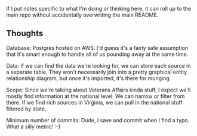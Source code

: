 If I put notes specific to what I'm doing or thinking here, it can roll up to the main repo without accidentally overwriting the main README.

## Thoughts

Database: Postgres hosted on AWS. I'd guess it's a fairly safe assumption that it's smart enough to handle all of us pounding away at the same time.

Data: If we can find the data we're looking for, we can store each source in a separate table. They won't necessarily join into a pretty graphical entity relationship diagram, but once it's imported, it's there for munging.

Scope: Since we're talking about Veterans Affairs kinda stuff, I expect we'll mostly find information at the national level. We can narrow or filter from there. If we find rich sources in Virginia, we can pull in the national stuff filtered by state.

Minimum number of commits: Dude, I save and commit when I find a typo. What a silly metric! :-)
